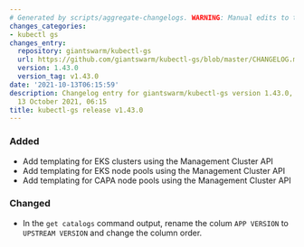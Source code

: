```yaml
---
# Generated by scripts/aggregate-changelogs. WARNING: Manual edits to this files will be overwritten.
changes_categories:
- kubectl gs
changes_entry:
  repository: giantswarm/kubectl-gs
  url: https://github.com/giantswarm/kubectl-gs/blob/master/CHANGELOG.md#1430---2021-10-13
  version: 1.43.0
  version_tag: v1.43.0
date: '2021-10-13T06:15:59'
description: Changelog entry for giantswarm/kubectl-gs version 1.43.0, published on
  13 October 2021, 06:15
title: kubectl-gs release v1.43.0
---
```


### Added
- Add templating for EKS clusters using the Management Cluster API
- Add templating for EKS node pools using the Management Cluster API
- Add templating for CAPA node pools using the Management Cluster API
### Changed
- In the `get catalogs` command output, rename the colum `APP VERSION` to `UPSTREAM VERSION` and change the column order.
